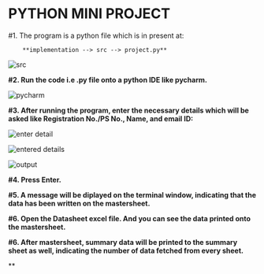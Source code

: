 # PYTHON MINI PROJECT

#1. The program is a python file which is in present at:

        **implementation --> src --> project.py**
          
![src](https://user-images.githubusercontent.com/78867425/112091026-9aaae100-8bba-11eb-88b4-a1c3f9dab420.PNG)

**#2. Run the code i.e .py file onto a python IDE like pycharm.**

![pycharm](https://user-images.githubusercontent.com/78867425/112091348-32a8ca80-8bbb-11eb-882c-6dc651c35e63.PNG)

**#3. After running the program, enter the necessary details which will be asked like Registration No./PS No., Name, and email ID:**

![enter detail](https://user-images.githubusercontent.com/78867425/112093130-e6f82000-8bbe-11eb-9170-2726c3f85b33.PNG)

![entered details](https://user-images.githubusercontent.com/78867425/112093133-e790b680-8bbe-11eb-80d2-7137b45ee52d.PNG)

![output](https://user-images.githubusercontent.com/78867425/112091739-0b063200-8bbc-11eb-9733-fc1c70ea1036.PNG)

**#4. Press Enter.**

**#5. A message will be diplayed on the terminal window, indicating that the data has been written on the mastersheet.**

**#6. Open the Datasheet excel file. And you can see the data printed onto the mastersheet.**


**#6. After mastersheet, summary data will be printed to the summary sheet as well, indicating the number of data fetched from every sheet.**

**
